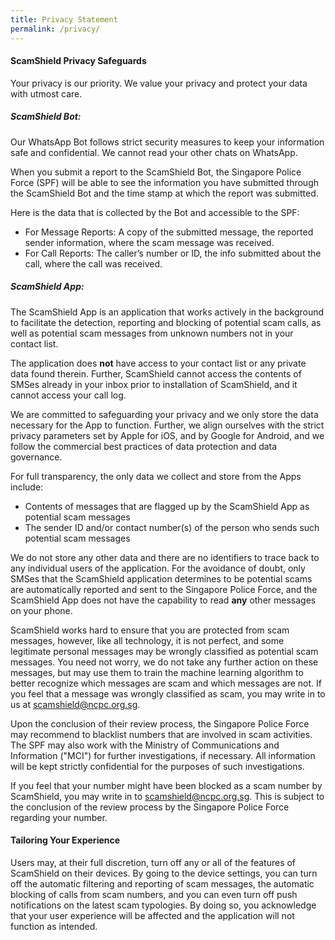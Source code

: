 ```yaml
---
title: Privacy Statement
permalink: /privacy/
---
```

#### ScamShield Privacy Safeguards

Your privacy is our priority. We value your privacy and protect your data with utmost care. 

##### ScamShield Bot:
Our WhatsApp Bot follows strict security measures to keep your information safe and confidential. We cannot read your other chats on WhatsApp.

When you submit a report to the ScamShield Bot, the Singapore Police Force (SPF) will be able to see the information you have submitted through the ScamShield Bot and the time stamp at which the report was submitted. 

Here is the data that is collected by the Bot and accessible to the SPF: 
* For Message Reports: A copy of the submitted message, the reported sender information, where the scam message was received.
* For Call Reports: The caller’s number or ID, the info submitted about the call, where the call was received.

##### ScamShield App:
The ScamShield App is an application that works actively in the background to facilitate the detection, reporting and blocking of potential scam calls, as well as potential scam messages from unknown numbers not in your contact list. 

The application does **not** have access to your contact list or any private data found therein. Further, ScamShield cannot access the contents of SMSes already in your inbox prior to installation of ScamShield, and it cannot access your call log. 

We are committed to safeguarding your privacy and we only store the data necessary for the App to function. Further, we align ourselves with the strict privacy parameters set by Apple for iOS, and by Google for Android, and we follow the commercial best practices of data protection and data governance.

For full transparency, the only data we collect and store from the Apps include:

*  Contents of messages that are flagged up by the ScamShield App as potential scam messages
*  The sender ID and/or contact number(s) of the person who sends such potential scam messages

We do not store any other data and there are no identifiers to trace back to any individual users of the application. For the avoidance of doubt, only SMSes that the ScamShield application determines to be potential scams are automatically reported and sent to the Singapore Police Force, and the ScamShield App does not have the capability to read **any** other messages on your phone.

ScamShield works hard to ensure that you are protected from scam messages, however, like all technology, it is not perfect, and some legitimate personal messages may be wrongly classified as potential scam messages. You need not worry, we do not take any further action on these messages, but may use them to train the machine learning algorithm to better recognize which messages are scam and which messages are not. If you feel that a message was wrongly classified as scam, you may write in to us at [scamshield@ncpc.org.sg](mailto:scamshield@ncpc.org.sg).

 Upon the conclusion of their review process, the Singapore Police Force may recommend to blacklist numbers that are involved in scam activities. The SPF may also work with the Ministry of Communications and Information ("MCI") for further investigations, if necessary. All information will be kept strictly confidential for the purposes of such investigations.

If you feel that your number might have been blocked as a scam number by ScamShield, you may write in to [scamshield@ncpc.org.sg](mailto:scamshield@ncpc.org.sg). This is subject to the conclusion of the review process by the Singapore Police Force regarding your number.

#### Tailoring Your Experience
Users may, at their full discretion, turn off any or all of the features of ScamShield on their devices. By going to the device settings, you can turn off the automatic filtering and reporting of scam messages, the automatic blocking of calls from scam numbers, and you can even turn off push notifications on the latest scam typologies. By doing so, you acknowledge that your user experience will be affected and the application will not function as intended.